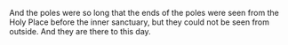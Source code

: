 And the poles were so long that the ends of the poles were seen from the Holy Place before the inner sanctuary, but they could not be seen from outside. And they are there to this day.
